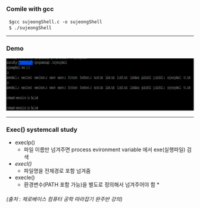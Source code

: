 ### Comile with gcc

```
 $gcc sujeongShell.c -o sujeongShell
 $ ./sujeongShell
```
_____________________
### Demo

<img src="demo.png"  width="1000" height="140">


__________________

### Exec() systemcall study


- execlp()
    - 파일 이름만 넘겨주면 process evironment variable 에서 exe(실행파일) 검색
- *execl()*
    - 파일명을 전체경로 포함 넘겨줌
- execle()
    - 환경변수(PATH 포함 가능)을 별도로 정의해서 넘겨주어야 함
        * 
###### (출처 : 제로베이스 컴퓨터 공학 따라잡기 완주반 강의)